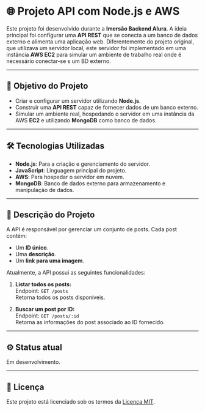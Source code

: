 # 🌐 Projeto API com Node.js e AWS

Este projeto foi desenvolvido durante a **Imersão Backend Alura**. A ideia principal foi configurar uma **API REST** que se conecta a um banco de dados externo e alimenta uma aplicação web. Diferentemente do projeto original, que utilizava um servidor local, este servidor foi implementado em uma instância **AWS EC2** para simular um ambiente de trabalho real onde é necessário conectar-se s um BD externo.

---

## 🚀 **Objetivo do Projeto**
- Criar e configurar um servidor utilizando **Node.js**.
- Construir uma **API REST** capaz de fornecer dados de um banco externo.
- Simular um ambiente real, hospedando o servidor em uma instância da AWS **EC2** e utilizando **MongoDB** como banco de dados.

---

## 🛠️ **Tecnologias Utilizadas**
- **Node.js**: Para a criação e gerenciamento do servidor.
- **JavaScript**: Linguagem principal do projeto.
- **AWS**: Para hospedar o servidor em nuvem.
- **MongoDB**: Banco de dados externo para armazenamento e manipulação de dados.

---

## 📝 **Descrição do Projeto**
A API é responsável por gerenciar um conjunto de posts. Cada post contém:
- Um **ID único**.
- Uma **descrição**.
- Um **link para uma imagem**.

Atualmente, a API possui as seguintes funcionalidades:
1. **Listar todos os posts:**  
   Endpoint: `GET /posts`  
   Retorna todos os posts disponíveis.

2. **Buscar um post por ID:**  
   Endpoint: `GET /posts/:id`  
   Retorna as informações do post associado ao ID fornecido.

---

## ⚙️ **Status atual**

Em desenvolvimento.

---

## 📜 **Licença**
Este projeto está licenciado sob os termos da [Licença MIT](LICENSE.txt).


